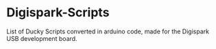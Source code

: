 # Digispark-Scripts
List of Ducky Scripts converted in arduino code, made for the Digispark USB development board.
